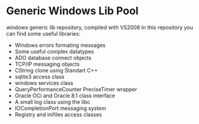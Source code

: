 Generic Windows Lib Pool
========================

windows generic lib repository, compiled with VS2008
In this repository you can find some useful libraries: 
- Windows errors formating messages
- Some useful complex datatypes
- ADO database connect objects
- TCP/IP messaging objects
- CString clone using Standart C++
- sqlite3 access class
- windows services class
- QueryPerformanceCounter PreciseTimer wrapper
- Oracle OCi and Oracle 8.1 class interface
- A small log class using the libc
- IOCompletionPort messaging system
- Registry and inifiles access classes
